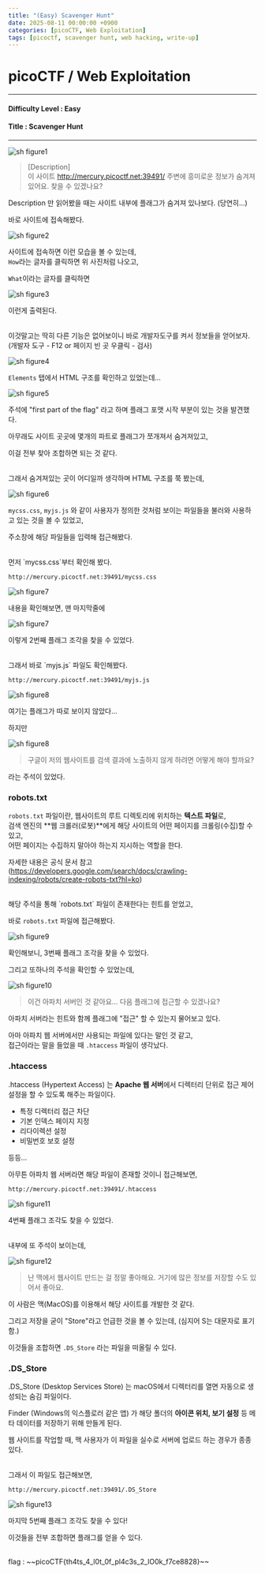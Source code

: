 ```yaml
---
title: "(Easy) Scavenger Hunt"
date: 2025-08-11 00:00:00 +0900
categories: [picoCTF, Web Exploitation]
tags: [picoctf, scavenger hunt, web hacking, write-up]
---
```


# picoCTF / Web Exploitation

---

#### Difficulty Level : Easy
#### Title : Scavenger Hunt

---

![sh figure1](/assets/img/picoCTF/2025-08-07-16-58-47.png)

> [Description]  
> 이 사이트 http://mercury.picoctf.net:39491/ 주변에 흥미로운 정보가 숨겨져 있어요. 찾을 수 있겠나요?

Description 만 읽어봤을 때는 사이트 내부에 플래그가 숨겨져 있나보다. (당연히...)

바로 사이트에 접속해봤다.

![sh figure2](/assets/img/picoCTF/2025-08-07-17-00-53.png)

사이트에 접속하면 이런 모습을 볼 수 있는데,  
`How`라는 글자를 클릭하면 위 사진처럼 나오고, 

`What`이라는 글자를 클릭하면

![sh figure3](/assets/img/picoCTF/2025-08-07-17-02-29.png)

이런게 출력된다.

<br>
이것말고는 딱히 다른 기능은 없어보이니 바로 개발자도구를 켜서 정보들을 얻어보자.  
(개발자 도구 - F12 or 페이지 빈 곳 우클릭 - 검사)

![sh figure4](/assets/img/picoCTF/2025-08-07-17-05-36.png)

`Elements` 탭에서 HTML 구조를 확인하고 있었는데...

![sh figure5](/assets/img/picoCTF/2025-08-07-17-05-50.png)

주석에 "first part of the flag" 라고 하며 플래그 포맷 시작 부분이 있는 것을 발견했다.

아무래도 사이트 곳곳에 몇개의 파트로 플래그가 쪼개져서 숨겨져있고,  

이걸 전부 찾아 조합하면 되는 것 같다.

<br>
그래서 숨겨져있는 곳이 어디일까 생각하며 HTML 구조를 쭉 봤는데,

![sh figure6](/assets/img/picoCTF/2025-08-07-17-10-42.png)

`mycss.css`, `myjs.js` 와 같이 사용자가 정의한 것처럼 보이는 파일들을 불러와 사용하고 있는 것을 볼 수 있었고,

주소창에 해당 파일들을 입력해 접근해봤다.

<br>
먼저 `mycss.css`부터 확인해 봤다.

`http://mercury.picoctf.net:39491/mycss.css`

![sh figure7](/assets/img/picoCTF/2025-08-07-17-13-45.png)

내용을 확인해보면, 맨 마지막줄에

![sh figure7](/assets/img/picoCTF/2025-08-07-17-14-06.png)

이렇게 2번째 플래그 조각을 찾을 수 있었다.

<br>
그래서 바로 `myjs.js` 파일도 확인해봤다.

`http://mercury.picoctf.net:39491/myjs.js`

![sh figure8](/assets/img/picoCTF/2025-08-07-17-15-00.png)

여기는 플래그가 따로 보이지 않았다...

하지만

![sh figure8](/assets/img/picoCTF/2025-08-07-17-15-20.png)

> 구글이 저의 웹사이트를 검색 결과에 노출하지 않게 하려면 어떻게 해야 할까요?

라는 주석이 있었다.

### robots.txt

`robots.txt` 파일이란, 웹사이트의 루트 디렉토리에 위치하는 **텍스트 파일**로,  
검색 엔진의 **웹 크롤러(로봇)**에게 해당 사이트의 어떤 페이지를 크롤링(수집)할 수 있고,  
어떤 페이지는 수집하지 말아야 하는지 지시하는 역할을 한다.

자세한 내용은 공식 문서 참고  
(https://developers.google.com/search/docs/crawling-indexing/robots/create-robots-txt?hl=ko)

<br>
해당 주석을 통해 `robots.txt` 파일이 존재한다는 힌트를 얻었고,  

바로 `robots.txt` 파일에 접근해봤다.

![sh figure9](/assets/img/picoCTF/2025-08-07-17-22-20.png)

확인해보니, 3번째 플래그 조각을 찾을 수 있었다.

그리고 또하나의 주석을 확인할 수 있었는데,

![sh figure10](/assets/img/picoCTF/2025-08-07-17-23-20.png)

> 이건 아파치 서버인 것 같아요… 다음 플래그에 접근할 수 있겠나요?

아파치 서버라는 힌트와 함께 플래그에 "접근" 할 수 있는지 물어보고 있다.

아마 아파치 웹 서버에서만 사용되는 파일에 있다는 말인 것 같고,  
접근이라는 말을 들었을 때 `.htaccess` 파일이 생각났다.

### .htaccess
.htaccess (Hypertext Access) 는 **Apache 웹 서버**에서 디렉터리 단위로 접근 제어 설정을 할 수 있도록 해주는 파일이다.

- 특정 디렉터리 접근 차단
- 기본 인덱스 페이지 지정
- 리다이렉션 설정
- 비밀번호 보호 설정

등등...

아무튼 아파치 웹 서버라면 해당 파일이 존재할 것이니 접근해보면,

`http://mercury.picoctf.net:39491/.htaccess`

![sh figure11](/assets/img/picoCTF/2025-08-07-19-21-20.png)

4번째 플래그 조각도 찾을 수 있었다.

<br>
내부에 또 주석이 보이는데,

![sh figure12](/assets/img/picoCTF/2025-08-07-19-25-12.png)

> 난 맥에서 웹사이트 만드는 걸 정말 좋아해요. 거기에 많은 정보를 저장할 수도 있어서 좋아요.

이 사람은 맥(MacOS)를 이용해서 해당 사이트를 개발한 것 같다.

그리고 저장을 굳이 "Store"라고 언급한 것을 볼 수 있는데, (심지어 S는 대문자로 표기함.)

이것들을 조합하면 `.DS_Store` 라는 파일을 떠올릴 수 있다.

### .DS_Store
.DS_Store (Desktop Services Store) 는 macOS에서 디렉터리를 열면 자동으로 생성되는 숨김 파일이다.

Finder (Windows의 익스플로러 같은 앱) 가 해당 폴더의 **아이콘 위치, 보기 설정** 등 메타 데이터를 저장하기 위해 만들게 된다.

웹 사이트를 작업할 때, 맥 사용자가 이 파일을 실수로 서버에 업로드 하는 경우가 종종 있다.

<br>
그래서 이 파일도 접근해보면,

`http://mercury.picoctf.net:39491/.DS_Store`

![sh figure13](/assets/img/picoCTF/2025-08-07-19-32-26.png)

마지막 5번째 플래그 조각도 찾을 수 있다!

이것들을 전부 조합하면 플래그를 얻을 수 있다.

<br>
flag : ~~picoCTF{th4ts_4_l0t_0f_pl4c3s_2_lO0k_f7ce8828}~~


